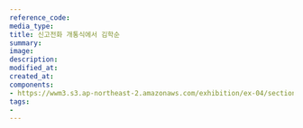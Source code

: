 ```yaml
---
reference_code:
media_type:
title: 신고전화 개통식에서 김학순
summary:
image:
description:
modified_at:
created_at:
components:
- https://wwm3.s3.ap-northeast-2.amazonaws.com/exhibition/ex-04/section-02/5_신고전화+개통식에서+김학순.jpg
tags:
-
---
```

